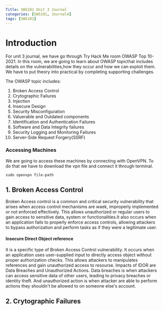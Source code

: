 ```yaml
---
Title: SWS101 Unit 3 Journal
categories: [SWS101, Journal4]
tags: [SWS101]
---
```


# Introduction
For unit 3 journal, we have go through Try Hack Me room OWASP Top 10-2021. In this room, we are going to learn about OWASP topicthat includes details on the vulnerabilities,how they occur and how we can exploit them. We have to put theory into practical by completing supporting challenges.

The OWASP topic includes:
1. Broken Access Control
2. Crytographic Failures
3. Injection
4. Insecure Design
5. Security Misconfiguration
6. Valuerable and Outdated components
7. Identification and Authentication Failures
8. Software and Data Integrity failures
9. Security Logging and Monitoring Failures
10. Server-Side Request Forgery(SSRF)

### Accessing Machines
We are going to access these machines by connecting with OpenVPN. To do that we have to download the vpn file and connect it through terminal.


    sudo openvpn file-path

## 1. Broken Access Control

Broken Access control is a common and critical security vulnerability that arises when access control mechanisms are waek, improperly implemented or not enforced effectively. This allows unauthorized or regular users to gain access to sensitive data, system or functionalities.It also  occurs when an application fails to properly enforce access controls, allowing attackers to bypass authorization and perform tasks as if they were a legitimate user.


#### Insecure Direct Object reference
It is a specific type of Broken Access Control vulnerability. It occurs when an application uses user-supplied input to directly access object without proper authorization checks. This allows attackers to manipulates references and gain unauthorized access to resourse. Impacts of IDOR are Data Breaches and Unauthorized Actions. 
Data breaches is when attackers can access sensitive data of other users, leading to privacy breaches or identity theft. And unauthorized action is when attacker are able to perform actions they shouldn't be allowed to on someone else's account.

## 2. Crytographic Failures



